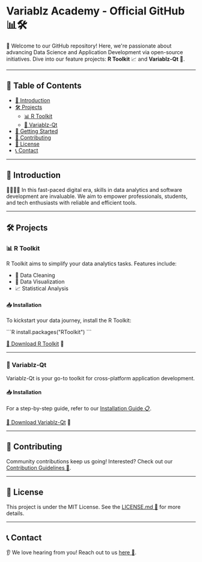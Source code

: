 # Variablz Academy - Official GitHub 📊🛠️

👋 Welcome to our GitHub repository! Here, we're passionate about advancing Data Science and Application Development via open-source initiatives. Dive into our feature projects: **R Toolkit** 📈 and **Variablz-Qt** 📱.

---

## 📌 Table of Contents

- [🌟 Introduction](#introduction)
- [🛠️ Projects](#projects)
  - [📊 R Toolkit](#r-toolkit)
  - [📱 Variablz-Qt](#variablz-qt)
- [🚀 Getting Started](#getting-started)
- [🤝 Contributing](#contributing)
- [📜 License](#license)
- [📞 Contact](#contact)

---

## 🌟 Introduction

👩‍💻👨‍💻 In this fast-paced digital era, skills in data analytics and software development are invaluable. We aim to empower professionals, students, and tech enthusiasts with reliable and efficient tools.

---

## 🛠️ Projects

### 📊 R Toolkit

R Toolkit aims to simplify your data analytics tasks. Features include:

- 🧹 Data Cleaning
- 🎨 Data Visualization
- 📈 Statistical Analysis

#### 📥 Installation

To kickstart your data journey, install the R Toolkit:

\```R
install.packages("RToolkit")
\```

[🔗 Download R Toolkit](#) 🔽

---

### 📱 Variablz-Qt

Variablz-Qt is your go-to toolkit for cross-platform application development.

#### 📥 Installation

For a step-by-step guide, refer to our [Installation Guide 📋](./Variablz-Qt/INSTALL.md).

[🔗 Download Variablz-Qt](https://pypi.org/project/variablz-qt/) 🔽

---

## 🤝 Contributing

Community contributions keep us going! Interested? Check out our [Contribution Guidelines 📜](CONTRIBUTING.md).

---

## 📜 License

This project is under the MIT License. See the [LICENSE.md 📄](LICENSE.md) for more details.

---

## 📞 Contact

👂 We love hearing from you! Reach out to us [here 💌](mailto:support@variablz.com).
